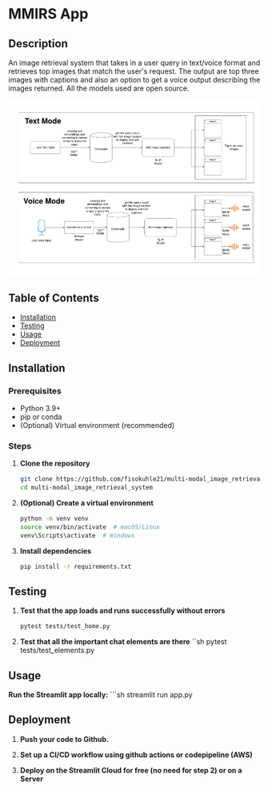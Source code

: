 # MMIRS App

## Description  
An image retrieval system that takes in a user query in text/voice format and retrieves top images that match the user's request. The output are top three images with captions and also an option to get a voice output describing the images returned. All the models used are open source.

![The project design](design/MMIR.png)

## Table of Contents  
- [Installation](#installation)
- [Testing](#testing)
- [Usage](#usage)
- [Deployment](#deployment)

## Installation  

### Prerequisites  
- Python 3.9+  
- pip or conda  
- (Optional) Virtual environment (recommended)  

### Steps  
1. **Clone the repository**  
   ```sh  
   git clone https://github.com/fisokuhle21/multi-modal_image_retrieval_system.git  
   cd multi-modal_image_retrieval_system 

2. **(Optional) Create a virtual environment**
    ```sh
    python -m venv venv  
    source venv/bin/activate  # macOS/Linux  
    venv\Scripts\activate  # Windows  

3. **Install dependencies**
    ```sh
    pip install -r requirements.txt

## Testing
1. **Test that the app loads and runs successfully without errors**
    ```sh
    pytest tests/test_home.py

2. **Test that all the important chat elements are there**
    ``sh
    pytest tests/test_elements.py

## Usage
**Run the Streamlit app locally:**
    ```sh
    streamlit run app.py

## Deployment
1. **Push your code to Github.**

2. **Set up a CI/CD workflow using github actions or codepipeline (AWS)**

3. **Deploy on the Streamlit Cloud for free (no need for step 2) or on a Server**